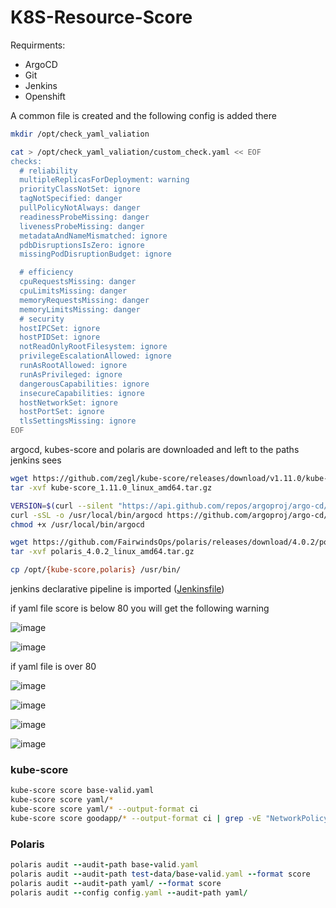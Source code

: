 # K8S-Resource-Score

Requirments:

 - ArgoCD
 - Git
 - Jenkins
 - Openshift

A common file is created and the following config is added there
```bash
mkdir /opt/check_yaml_valiation
```
```bash
cat > /opt/check_yaml_valiation/custom_check.yaml << EOF
checks:
  # reliability
  multipleReplicasForDeployment: warning
  priorityClassNotSet: ignore
  tagNotSpecified: danger
  pullPolicyNotAlways: danger
  readinessProbeMissing: danger
  livenessProbeMissing: danger
  metadataAndNameMismatched: ignore
  pdbDisruptionsIsZero: ignore
  missingPodDisruptionBudget: ignore

  # efficiency
  cpuRequestsMissing: danger
  cpuLimitsMissing: danger
  memoryRequestsMissing: danger
  memoryLimitsMissing: danger
  # security
  hostIPCSet: ignore
  hostPIDSet: ignore
  notReadOnlyRootFilesystem: ignore
  privilegeEscalationAllowed: ignore
  runAsRootAllowed: ignore
  runAsPrivileged: ignore
  dangerousCapabilities: ignore
  insecureCapabilities: ignore
  hostNetworkSet: ignore
  hostPortSet: ignore
  tlsSettingsMissing: ignore
EOF
```
argocd, kubes-score and polaris are downloaded and left to the paths jenkins sees
```bash
wget https://github.com/zegl/kube-score/releases/download/v1.11.0/kube-score_1.11.0_linux_amd64.tar.gz
tar -xvf kube-score_1.11.0_linux_amd64.tar.gz
```
```bash
VERSION=$(curl --silent "https://api.github.com/repos/argoproj/argo-cd/releases/latest" | grep '"tag_name"' | sed -E 's/.*"([^"]+)".*/\1/')
curl -sSL -o /usr/local/bin/argocd https://github.com/argoproj/argo-cd/releases/download/$VERSION/argocd-linux-amd64
chmod +x /usr/local/bin/argocd
```
```bash
wget https://github.com/FairwindsOps/polaris/releases/download/4.0.2/polaris_4.0.2_linux_amd64.tar.gz
tar -xvf polaris_4.0.2_linux_amd64.tar.gz
```
```bash
cp /opt/{kube-score,polaris} /usr/bin/
```
jenkins declarative pipeline is imported ([Jenkinsfile](https://github.com/OktaySavdi/K8S-Resource-Score/blob/main/Jenkinsfile "Jenkinsfile"))

if yaml file score is below 80 you will get the following warning

![image](https://user-images.githubusercontent.com/3519706/121813079-36586480-cc73-11eb-8c34-dba5fc5a920a.png)

![image](https://user-images.githubusercontent.com/3519706/121812982-c3e78480-cc72-11eb-8c1d-cf2c2b8ae317.png)

if yaml file is over 80

![image](https://user-images.githubusercontent.com/3519706/121812923-8b47ab00-cc72-11eb-803a-5d5416cb5ac6.png)

![image](https://user-images.githubusercontent.com/3519706/121813038-04470280-cc73-11eb-8a6f-2140ce5188c7.png)

![image](https://user-images.githubusercontent.com/3519706/121813051-10cb5b00-cc73-11eb-8f10-bccba457d7fb.png)

![image](https://user-images.githubusercontent.com/3519706/121813978-4c682400-cc77-11eb-8949-10ae08732650.png)

### kube-score
```bash
kube-score score base-valid.yaml
kube-score score yaml/*
kube-score score yaml/* --output-format ci
kube-score score goodapp/* --output-format ci | grep -vE "NetworkPolicy|podAntiAffinity|PodDisruptionBudget"
```
### Polaris
```ruby
polaris audit --audit-path base-valid.yaml
polaris audit --audit-path test-data/base-valid.yaml --format score
polaris audit --audit-path yaml/ --format score
polaris audit --config config.yaml --audit-path yaml/
```
